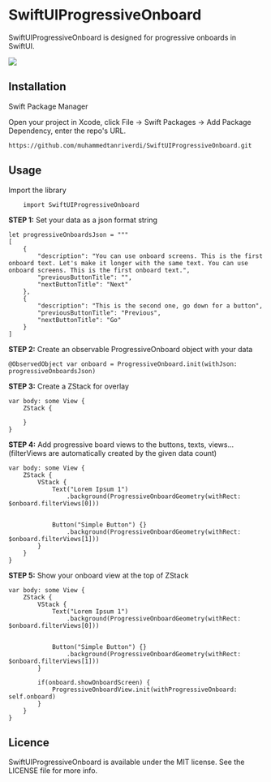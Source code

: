 # SwiftUIProgressiveOnboard

SwiftUIProgressiveOnboard is designed for progressive onboards in SwiftUI.

![](https://media.giphy.com/media/pPfjQcLuHYANJZBIIj/giphy.gif)

## Installation

Swift Package Manager

Open your project in Xcode, click File -> Swift Packages -> Add Package Dependency, enter the repo's URL.

```
https://github.com/muhammedtanriverdi/SwiftUIProgressiveOnboard.git
```

## Usage

Import the library
```
	import SwiftUIProgressiveOnboard   
```

**STEP 1:** Set your data as a json format string

```
let progressiveOnboardsJson = """
[
    {
        "description": "You can use onboard screens. This is the first onboard text. Let's make it longer with the same text. You can use onboard screens. This is the first onboard text.",
        "previousButtonTitle": "",
        "nextButtonTitle": "Next"
    },
    {
        "description": "This is the second one, go down for a button",
        "previousButtonTitle": "Previous",
        "nextButtonTitle": "Go"
    }
]	
```

**STEP 2:** Create an observable ProgressiveOnboard object with your data

```
@ObservedObject var onboard = ProgressiveOnboard.init(withJson: progressiveOnboardsJson)
```

**STEP 3:** Create a ZStack for overlay
```
var body: some View {
    ZStack {

    }
}
```

**STEP 4:** Add progressive board views to the buttons, texts, views... (filterViews are automatically created by the given data count)
```
var body: some View {
    ZStack {
    	VStack {
        	Text("Lorem Ipsum 1")
        		.background(ProgressiveOnboardGeometry(withRect: $onboard.filterViews[0]))


        	Button("Simple Button") {}
            	.background(ProgressiveOnboardGeometry(withRect: $onboard.filterViews[1]))
    	}
    }
}
```

**STEP 5:** Show your onboard view at the top of ZStack
```
var body: some View {
    ZStack {
    	VStack {
        	Text("Lorem Ipsum 1")
        		.background(ProgressiveOnboardGeometry(withRect: $onboard.filterViews[0]))


        	Button("Simple Button") {}
            	.background(ProgressiveOnboardGeometry(withRect: $onboard.filterViews[1]))
    	}

    	if(onboard.showOnboardScreen) {
            ProgressiveOnboardView.init(withProgressiveOnboard: self.onboard)
        }
    }
}
```

## Licence
SwiftUIProgressiveOnboard is available under the MIT license. See the LICENSE file for more info.


